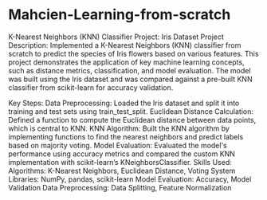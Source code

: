# Mahcien-Learning-from-scratch

K-Nearest Neighbors (KNN) Classifier Project: Iris Dataset
Project Description:
Implemented a K-Nearest Neighbors (KNN) classifier from scratch to predict the species of Iris flowers based on various features. This project demonstrates the application of key machine learning concepts, such as distance metrics, classification, and model evaluation. The model was built using the Iris dataset and was compared against a pre-built KNN classifier from scikit-learn for accuracy validation.

Key Steps:
Data Preprocessing: Loaded the Iris dataset and split it into training and test sets using train_test_split.
Euclidean Distance Calculation: Defined a function to compute the Euclidean distance between data points, which is central to KNN.
KNN Algorithm: Built the KNN algorithm by implementing functions to find the nearest neighbors and predict labels based on majority voting.
Model Evaluation: Evaluated the model's performance using accuracy metrics and compared the custom KNN implementation with scikit-learn’s KNeighborsClassifier.
Skills Used:
Algorithms: K-Nearest Neighbors, Euclidean Distance, Voting System
Libraries: NumPy, pandas, scikit-learn
Model Evaluation: Accuracy, Model Validation
Data Preprocessing: Data Splitting, Feature Normalization


